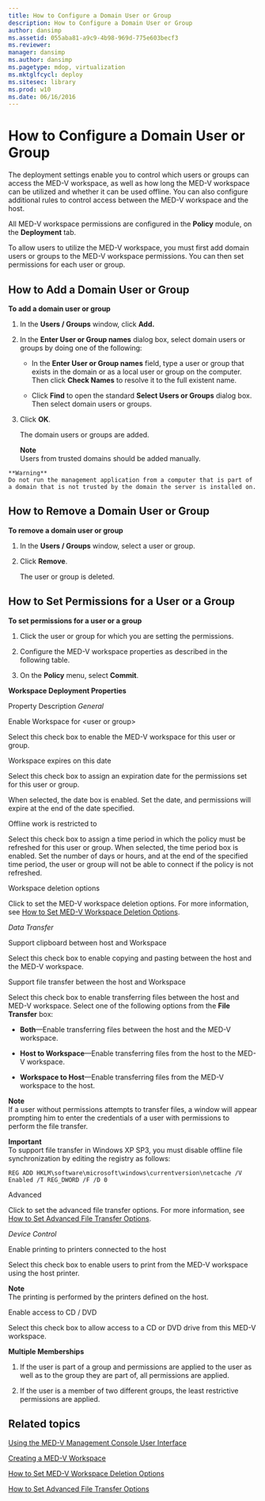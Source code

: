 ```yaml
---
title: How to Configure a Domain User or Group
description: How to Configure a Domain User or Group
author: dansimp
ms.assetid: 055aba81-a9c9-4b98-969d-775e603becf3
ms.reviewer: 
manager: dansimp
ms.author: dansimp
ms.pagetype: mdop, virtualization
ms.mktglfcycl: deploy
ms.sitesec: library
ms.prod: w10
ms.date: 06/16/2016
---
```



# How to Configure a Domain User or Group


The deployment settings enable you to control which users or groups can access the MED-V workspace, as well as how long the MED-V workspace can be utilized and whether it can be used offline. You can also configure additional rules to control access between the MED-V workspace and the host.

All MED-V workspace permissions are configured in the **Policy** module, on the **Deployment** tab.

To allow users to utilize the MED-V workspace, you must first add domain users or groups to the MED-V workspace permissions. You can then set permissions for each user or group.

## How to Add a Domain User or Group


**To add a domain user or group**

1.  In the **Users / Groups** window, click **Add.**

2.  In the **Enter User or Group names** dialog box, select domain users or groups by doing one of the following:

    -   In the **Enter User or Group names** field, type a user or group that exists in the domain or as a local user or group on the computer. Then click **Check Names** to resolve it to the full existent name.

    -   Click **Find** to open the standard **Select Users or Groups** dialog box. Then select domain users or groups.

3.  Click **OK**.

    The domain users or groups are added.

    **Note**  
    Users from trusted domains should be added manually.



~~~
**Warning**  
Do not run the management application from a computer that is part of a domain that is not trusted by the domain the server is installed on.
~~~



## How to Remove a Domain User or Group


**To remove a domain user or group**

1.  In the **Users / Groups** window, select a user or group.

2.  Click **Remove**.

    The user or group is deleted.

## How to Set Permissions for a User or a Group


**To set permissions for a user or a group**

1.  Click the user or group for which you are setting the permissions.

2.  Configure the MED-V workspace properties as described in the following table.

3.  On the **Policy** menu, select **Commit**.

**Workspace Deployment Properties**

Property
Description
*General*

Enable Workspace for &lt;user or group&gt;

Select this check box to enable the MED-V workspace for this user or group.

Workspace expires on this date

Select this check box to assign an expiration date for the permissions set for this user or group.

When selected, the date box is enabled. Set the date, and permissions will expire at the end of the date specified.

Offline work is restricted to

Select this check box to assign a time period in which the policy must be refreshed for this user or group. When selected, the time period box is enabled. Set the number of days or hours, and at the end of the specified time period, the user or group will not be able to connect if the policy is not refreshed.

Workspace deletion options

Click to set the MED-V workspace deletion options. For more information, see [How to Set MED-V Workspace Deletion Options](how-to-set-med-v-workspace-deletion-options.md).

*Data Transfer*

Support clipboard between host and Workspace

Select this check box to enable copying and pasting between the host and the MED-V workspace.

Support file transfer between the host and Workspace

Select this check box to enable transferring files between the host and MED-V workspace. Select one of the following options from the **File Transfer** box:

-   **Both**—Enable transferring files between the host and the MED-V workspace.

-   **Host to Workspace**—Enable transferring files from the host to the MED-V workspace.

-   **Workspace to Host**—Enable transferring files from the MED-V workspace to the host.

**Note**  
If a user without permissions attempts to transfer files, a window will appear prompting him to enter the credentials of a user with permissions to perform the file transfer.



**Important**  
To support file transfer in Windows XP SP3, you must disable offline file synchronization by editing the registry as follows:

`REG ADD HKLM\software\microsoft\windows\currentversion\netcache /V Enabled /T REG_DWORD /F /D 0`



Advanced

Click to set the advanced file transfer options. For more information, see [How to Set Advanced File Transfer Options](how-to-set-advanced-file-transfer-options.md).

*Device Control*

Enable printing to printers connected to the host

Select this check box to enable users to print from the MED-V workspace using the host printer.

**Note**  
The printing is performed by the printers defined on the host.



Enable access to CD / DVD

Select this check box to allow access to a CD or DVD drive from this MED-V workspace.



**Multiple Memberships**

1.  If the user is part of a group and permissions are applied to the user as well as to the group they are part of, all permissions are applied.

2.  If the user is a member of two different groups, the least restrictive permissions are applied.

## Related topics


[Using the MED-V Management Console User Interface](using-the-med-v-management-console-user-interface.md)

[Creating a MED-V Workspace](creating-a-med-v-workspacemedv-10-sp1.md)

[How to Set MED-V Workspace Deletion Options](how-to-set-med-v-workspace-deletion-options.md)

[How to Set Advanced File Transfer Options](how-to-set-advanced-file-transfer-options.md)









